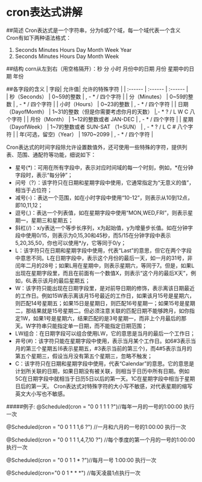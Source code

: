 # cron表达式讲解
##简述
Cron表达式是一个字符串，分为6或7个域，每一个域代表一个含义 <br>
Cron有如下两种语法格式：
1. Seconds Minutes Hours Day Month Week Year
2. Seconds Minutes Hours Day Month Week

##结构
corn从左到右（用空格隔开）：秒 分 小时 月份中的日期 月份 星期中的日期 年份

##各字段的含义
| 字段|	允许值|	允许的特殊字符 |
| :------ | :------ | :------ |  
| 秒（Seconds） | 0~59的整数	| , - * /    四个字符 |
| 分（Minutes） |	0~59的整数	| , - * /    四个字符 |
| 小时（Hours） |	0~23的整数	| , - * /    四个字符 |
| 日期（DayofMonth） |	1~31的整数（但是你需要考虑你月的天数）	|,- * ? / L W C     八个字符 |
| 月份（Month） |	1~12的整数或者 JAN-DEC	| , - * /    四个字符 |
| 星期（DayofWeek） |	1~7的整数或者 SUN-SAT （1=SUN）	| , - * ? / L C #     八个字符 |
| 年(可选，留空)（Year） |	1970~2099	| , - * /    四个字符 |

Cron表达式的时间字段除允许设置数值外，还可使用一些特殊的字符，提供列表、范围、通配符等功能，细说如下：
+ 星号(*)：可用在所有字段中，表示对应时间域的每一个时刻，例如，*在分钟字段时，表示“每分钟”；
+ 问号（?）：该字符只在日期和星期字段中使用，它通常指定为“无意义的值”，相当于占位符；
+ 减号(-)：表达一个范围，如在小时字段中使用“10-12”，则表示从10到12点，即10,11,12；
+ 逗号(,)：表达一个列表值，如在星期字段中使用“MON,WED,FRI”，则表示星期一，星期三和星期五；
+ 斜杠(/)：x/y表达一个等步长序列，x为起始值，y为增量步长值。如在分钟字段中使用0/15，则表示为0,15,30和45秒，而5/15在分钟字段中表示5,20,35,50，你也可以使用*/y，它等同于0/y；
+ L：该字符只在日期和星期字段中使用，代表“Last”的意思，但它在两个字段中意思不同。L在日期字段中，表示这个月份的最后一天，如一月的31号，非闰年二月的28号；如果L用在星期中，则表示星期六，等同于7。但是，如果L出现在星期字段里，而且在前面有一个数值X，则表示“这个月的最后X天”，例如，6L表示该月的最后星期五；
+ W：该字符只能出现在日期字段里，是对前导日期的修饰，表示离该日期最近的工作日。例如15W表示离该月15号最近的工作日，如果该月15号是星期六，则匹配14号星期五；如果15日是星期日，则匹配16号星期一；如果15号是星期二，那结果就是15号星期二。但必须注意关联的匹配日期不能够跨月，如你指定1W，如果1号是星期六，结果匹配的是3号星期一，而非上个月最后的那天。W字符串只能指定单一日期，而不能指定日期范围；
+ LW组合：在日期字段可以组合使用LW，它的意思是当月的最后一个工作日；
+ 井号(#)：该字符只能在星期字段中使用，表示当月某个工作日。如6#3表示当月的第三个星期五(6表示星期五，#3表示当前的第三个)，而4#5表示当月的第五个星期三，假设当月没有第五个星期三，忽略不触发；
+  C：该字符只在日期和星期字段中使用，代表“Calendar”的意思。它的意思是计划所关联的日期，如果日期没有被关联，则相当于日历中所有日期。例如5C在日期字段中就相当于日历5日以后的第一天。1C在星期字段中相当于星期日后的第一天。
Cron表达式对特殊字符的大小写不敏感，对代表星期的缩写英文大小写也不敏感。

#####例子:
@Scheduled(cron = "0 0 1 1 1 ?")//每年一月的一号的1:00:00 执行一次
 
@Scheduled(cron = "0 0 1  1 1,6 ?") //一月和六月的一号的1:00:00 执行一次
 
@Scheduled(cron = "0 0 1  1 1,4,7,10 ?") //每个季度的第一个月的一号的1:00:00 执行一次
 
@Scheduled(cron = "0 0 1  1 * ?")//每月一号 1:00:00 执行一次
  
@Scheduled(cron="0 0 1 * * *") //每天凌晨1点执行一次
